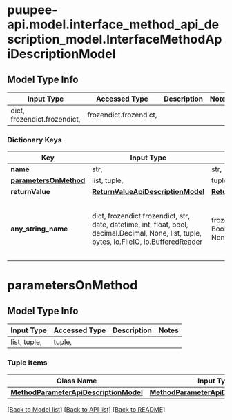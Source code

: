 # puupee-api.model.interface_method_api_description_model.InterfaceMethodApiDescriptionModel

## Model Type Info
Input Type | Accessed Type | Description | Notes
------------ | ------------- | ------------- | -------------
dict, frozendict.frozendict,  | frozendict.frozendict,  |  | 

### Dictionary Keys
Key | Input Type | Accessed Type | Description | Notes
------------ | ------------- | ------------- | ------------- | -------------
**name** | str,  | str,  |  | [optional] 
**[parametersOnMethod](#parametersOnMethod)** | list, tuple,  | tuple,  |  | [optional] 
**returnValue** | [**ReturnValueApiDescriptionModel**](ReturnValueApiDescriptionModel.md) | [**ReturnValueApiDescriptionModel**](ReturnValueApiDescriptionModel.md) |  | [optional] 
**any_string_name** | dict, frozendict.frozendict, str, date, datetime, int, float, bool, decimal.Decimal, None, list, tuple, bytes, io.FileIO, io.BufferedReader | frozendict.frozendict, str, BoolClass, decimal.Decimal, NoneClass, tuple, bytes, FileIO | any string name can be used but the value must be the correct type | [optional]

# parametersOnMethod

## Model Type Info
Input Type | Accessed Type | Description | Notes
------------ | ------------- | ------------- | -------------
list, tuple,  | tuple,  |  | 

### Tuple Items
Class Name | Input Type | Accessed Type | Description | Notes
------------- | ------------- | ------------- | ------------- | -------------
[**MethodParameterApiDescriptionModel**](MethodParameterApiDescriptionModel.md) | [**MethodParameterApiDescriptionModel**](MethodParameterApiDescriptionModel.md) | [**MethodParameterApiDescriptionModel**](MethodParameterApiDescriptionModel.md) |  | 

[[Back to Model list]](../../README.md#documentation-for-models) [[Back to API list]](../../README.md#documentation-for-api-endpoints) [[Back to README]](../../README.md)


